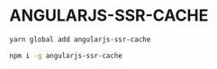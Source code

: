 # ANGULARJS-SSR-CACHE

```bash
yarn global add angularjs-ssr-cache
```

```bash
npm i -g angularjs-ssr-cache
```
